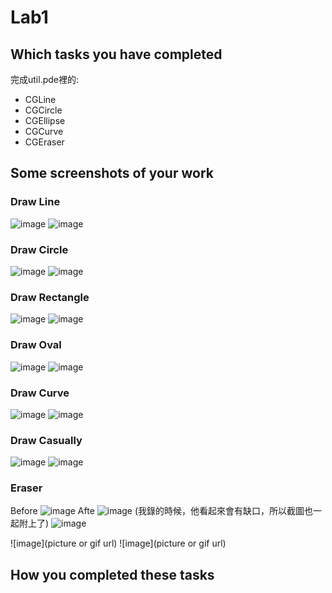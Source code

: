 # Lab1

## Which tasks you have completed
完成util.pde裡的:
* CGLine
* CGCircle
* CGEllipse
* CGCurve
* CGEraser

## Some screenshots of your work

### Draw Line
![image](https://github.com/CL075/113-1-ComputerGraphics/blob/Lab1/images/Line.png)
![image](https://github.com/CL075/113-1-ComputerGraphics/blob/Lab1/images/DrawLine.gif)
### Draw Circle
![image](https://github.com/CL075/113-1-ComputerGraphics/blob/Lab1/images/circle.png)
![image](https://github.com/CL075/113-1-ComputerGraphics/blob/Lab1/images/DrawCircle.gif)
### Draw Rectangle
![image](https://github.com/CL075/113-1-ComputerGraphics/blob/Lab1/images/rec.png)
![image](https://github.com/CL075/113-1-ComputerGraphics/blob/Lab1/images/DrawRec.gif)
### Draw Oval
![image](https://github.com/CL075/113-1-ComputerGraphics/blob/Lab1/images/oval.png)
![image](https://github.com/CL075/113-1-ComputerGraphics/blob/Lab1/images/DrawOval.gif)
### Draw Curve
![image](https://github.com/CL075/113-1-ComputerGraphics/blob/Lab1/images/curve.png)
![image](https://github.com/CL075/113-1-ComputerGraphics/blob/Lab1/images/DrawCurve.gif)
### Draw Casually
![image](https://github.com/CL075/113-1-ComputerGraphics/blob/Lab1/images/casually.png)
![image](https://github.com/CL075/113-1-ComputerGraphics/blob/Lab1/images/DrawCasually.gif)
### Eraser
Before
![image](https://github.com/CL075/113-1-ComputerGraphics/blob/Lab1/images/before.png)
Afte
![image](https://github.com/CL075/113-1-ComputerGraphics/blob/Lab1/images/after.png)
(我錄的時候，他看起來會有缺口，所以截圖也一起附上了)
![image](https://github.com/CL075/113-1-ComputerGraphics/blob/Lab1/images/Eraser.gif)

![image](picture or gif url)
![image](picture or gif url)

## How you completed these tasks


